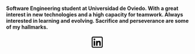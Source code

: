 #### Software Engineering student at Universidad de Oviedo. With a great interest in new technologies and a high capacity for teamwork. Always interested in learning and evolving. Sacrifice and perseverance are some of my hallmarks.
<p align='center'>
    <a href="https://www.linkedin.com/in/MiguelOrnia"><img height="30" alt ="Linkedin" src="https://github.com/othub/othub/blob/main/icons/linkedin.png?raw=true"></a>&nbsp;&nbsp;
</p>

<!--
**MiguelOrnia/MiguelOrnia** is a ✨ _special_ ✨ repository because its `README.md` (this file) appears on your GitHub profile.

Here are some ideas to get you started:

- 🔭 I’m currently working on ...
- 🌱 I’m currently learning ...
- 👯 I’m looking to collaborate on ...
- 🤔 I’m looking for help with ...
- 💬 Ask me about ...
- 📫 How to reach me: ...
- 😄 Pronouns: ...
- ⚡ Fun fact: ...
-->
